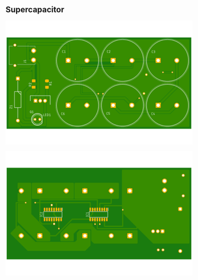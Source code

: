 ## Supercapacitor 

![Board Layout](./SuperCapV2/SuperCapV2_top.png)

![Board Layout](./SuperCapV2/SuperCapV2_bottom.png)
